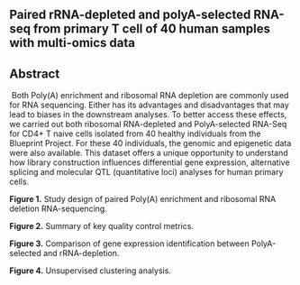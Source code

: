 ## Paired rRNA-depleted and polyA-selected RNA-seq from primary T cell of 40 human samples with multi-omics data

## Abstract

​    Both Poly(A) enrichment and ribosomal RNA depletion are commonly used for RNA sequencing. Either has its advantages and disadvantages that may lead to biases in the downstream analyses. To better access these effects, we carried out both ribosomal RNA-depleted and PolyA-selected RNA-Seq for CD4+ T naive cells isolated from 40 healthy individuals from the Blueprint Project. For these 40 individuals, the genomic and epigenetic data were also available. This dataset offers a unique opportunity to understand how library construction influences differential gene expression, alternative splicing and molecular QTL (quantitative loci) analyses for human primary cells.



**Figure 1.** Study design of paired Poly(A) enrichment and ribosomal RNA deletion RNA-sequencing.

**Figure 2.** Summary of key quality control metrics. 

**Figure 3.** Comparison of gene expression identification between PolyA-selected and rRNA-depletion. 

**Figure 4.** Unsupervised clustering analysis. 